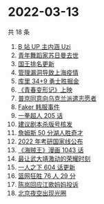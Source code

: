 # 2022-03-13

共 18 条

<!-- BEGIN ZHIHUSEARCH -->
<!-- 最后更新时间 Sun Mar 13 2022 12:15:51 GMT+0800 (China Standard Time) -->
1. [B 站 UP 主内涵 Uzi](https://www.zhihu.com/search?q=uzi)
1. [青年舞蹈家苏日曼去世](https://www.zhihu.com/search?q=苏日曼)
1. [国王排名更新](https://www.zhihu.com/search?q=国王排名)
1. [管理漏洞导致上海疫情](https://www.zhihu.com/search?q=管理漏洞导致上海疫情)
1. [库里 34+9 勇士胜掘金](https://www.zhihu.com/search?q=勇士)
1. [《青春变形记》上映](https://www.zhihu.com/search?q=青春变形记)
1. [普京同意向乌克兰派遣志愿者](https://www.zhihu.com/search?q=乌克兰志愿者)
1. [Faker 韩服事件 ](https://www.zhihu.com/search?q=faker)
1. [一拳超人 205 话](https://www.zhihu.com/search?q=一拳超人)
1. [建议剧本杀版号核发](https://www.zhihu.com/search?q=剧本杀)
1. [詹姆斯 50 分湖人胜奇才](https://www.zhihu.com/search?q=湖人)
1. [2022 年考研国家线公布](https://www.zhihu.com/search?q=考研国家线公布)
1. [《海贼王》漫画 1043 话](https://www.zhihu.com/search?q=海贼王)
1. [最让武大靖激动的荣耀时刻](https://www.zhihu.com/search?q=武大靖)
1. [一人之下 604 话更新](https://www.zhihu.com/search?q=一人之下)
1. [篮网狂胜 76 人 29 分](https://www.zhihu.com/search?q=篮网)
1. [陈岚回应江歌妈妈投诉](https://www.zhihu.com/search?q=江歌妈妈陈岚)
1. [北京夜空出现光圈](https://www.zhihu.com/search?q=北京夜空光圈)
<!-- END ZHIHUSEARCH -->
